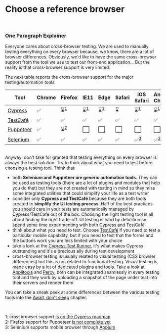 # Choose a reference browser

<br/>

### One Paragraph Explainer

Everyone cares about cross-browser testing. We are used to manually testing everything on every browser because, we know, there are a lot of browser differences. Obviously, we'd like to have the same cross-browser support from the tool we use to test our front-end application... But the reality is that cross-browser support is very limited.

The next table reports the cross-browser support for the major testing/automation tools.

| Tool       | Chrome | Firefox | IE11 | Edge | Safari | iOS Safari | Android Chrome |
|------------|--------|---------|------|------|--------|------------|----------------|
| [Cypress](https://www.cypress.io)    | ✅     | ⌛<sup>[1](#footnote1)</sup>     | ⌛️<sup>[1](#footnote1)</sup>   | ⌛️<sup>[1](#footnote1)</sup>   | ⌛     | ⌛️<sup>[1](#footnote1)</sup>        | ⌛️<sup>[1](#footnote1)</sup>             |
| [TestCafé](https://testcafe.devexpress.com)   | ✅     | ✅️     | ✅   | ✅   | ✅     | ✅️        | ✅️             |
| [Puppeteer](https://pptr.dev)  | ✅     | ⌛<sup>[2](#footnote2)</sup>     | ⬜️   | ⬜️   | ⬜     | ⬜️        | ⬜️             |
| [Selenium](https://www.seleniumhq.org)   | ✅     | ✅     | ✅   | ✅   | ✅     | ✅️<sup>[3](#footnote3)</sup>        | ✅<sup>[3](#footnote3)</sup>             |

<br />
Anyway: don't take for granted that testing everything on every browser is always the best solution. Try to think about what you need to test before choosing a testing tool. Think that:

- both **Selenium and Puppeteer are generic automation tools**. They can be used as testing tools (there are a lot of plugins and modules that help you do that) but they are not created with testing in mind so they miss some integrated utilities that could simplify your life as a test writer
- consider only **Cypress and TestCafé** because they are both tools created to **simplify the UI testing process**. Half of the best practices you should care in your tests are automatically managed by Cypress/TestCafé out of the box. Choosing the right testing tool is all about finding the right trade-off. UI testing is hard by definition so, spend some time experimenting with both Cypress and TestCafé
- think about what you need to test. Choose [TestCafé](https://testcafe.devexpress.com) if you need to test a particular mobile capability, but if you need to test that the forms and the buttons work you are less limited with your choice
- take a look at the [Cypress Test Runner](https://docs.cypress.io/guides/core-concepts/test-runner.html#Command-Log), it's what makes Cypress outstanding and it's a precious ally during test development
- cross-browser testing is usually related to visual testing (CSS browser differences) but this is not related to functional testing. Visual testing is made easy by a lot of dedicated plugins and tools. Take a look at [Applitools](https://applitools.com) and [Percy](https://percy.io), both can be integrated seamlessly in every testing tool and they work by uploading a snapshot of the page under test into their servers and render them

You can take a sneak peek at some differences between the various testing tools into the [Await, don't sleep](/sections/generic-best-practices/await-dont-sleep.md) chapter.

<br />

<a name="footnote1">1</a>: crossbrowser support [is on the Cypress roadmap](https://github.com/cypress-io/cypress/issues/310)
<br />
<a name="footnote2">2</a>: Firefox support for Puppeteer [is not complete yet](https://aslushnikov.github.io/ispuppeteerfirefoxready/)
<br />
<a name="footnote3">3</a>: Selenium supports mobile browser through [Appium](http://appium.io/docs/en/writing-running-appium/web/mobile-web/)
